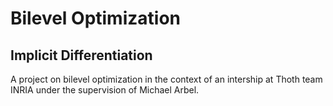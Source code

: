 # Bilevel Optimization
## Implicit Differentiation

A project on bilevel optimization in the context of an intership at Thoth team INRIA under the supervision of Michael Arbel.